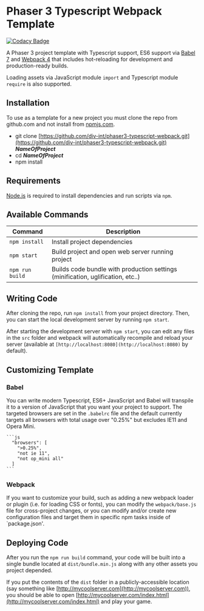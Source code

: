 # Phaser 3 Typescript Webpack Template

[![Codacy Badge](https://api.codacy.com/project/badge/Grade/cf836f9d285f4a7a82e899c5840d9a55)](https://app.codacy.com/app/scottjmoore/hackman?utm_source=github.com&utm_medium=referral&utm_content=div-int/hackman&utm_campaign=Badge_Grade_Dashboard)

A Phaser 3 project template with Typescript support, ES6 support via [Babel 7](https://babeljs.io/) and [Webpack 4](https://webpack.js.org/)
that includes hot-reloading for development and production-ready builds.

Loading assets via JavaScript module `import` and Typescript module `require` is also supported.

## Installation

To use as a template for a new project you must clone the repo from github.com and not install from [npmjs.com](https://www.npmjs.com/package/@div-int/phaser3-typescript-webpack).

- git clone [https://github.com/div-int/phaser3-typescript-webpack.git](https://github.com/div-int/phaser3-typescript-webpack.git) **_NameOfProject_**
- cd **_NameOfProject_**
- npm install

## Requirements

[Node.js](https://nodejs.org) is required to install dependencies and run scripts via `npm`.

## Available Commands

| Command         | Description                                                                     |
| --------------- | ------------------------------------------------------------------------------- |
| `npm install`   | Install project dependencies                                                    |
| `npm start`     | Build project and open web server running project                               |
| `npm run build` | Builds code bundle with production settings (minification, uglification, etc..) |

## Writing Code

After cloning the repo, run `npm install` from your project directory. Then, you can start the local development
server by running `npm start`.

After starting the development server with `npm start`, you can edit any files in the `src` folder
and webpack will automatically recompile and reload your server (available at `[http://localhost:8080](http://localhost:8080)`
by default).

## Customizing Template

### Babel

You can write modern Typescript, ES6+ JavaScript and Babel will transpile it to a version of JavaScript that you
want your project to support. The targeted browsers are set in the `.babelrc` file and the default currently
targets all browsers with total usage over "0.25%" but excludes IE11 and Opera Mini.

    ```js
      "browsers": [
        ">0.25%",
        "not ie 11",
        "not op_mini all"
      ]
    ```

### Webpack

If you want to customize your build, such as adding a new webpack loader or plugin (i.e. for loading CSS or fonts), you can
modify the `webpack/base.js` file for cross-project changes, or you can modify and/or create
new configuration files and target them in specific npm tasks inside of `package.json'.

## Deploying Code

After you run the `npm run build` command, your code will be built into a single bundle located at
`dist/bundle.min.js` along with any other assets you project depended.

If you put the contents of the `dist` folder in a publicly-accessible location (say something like [http://mycoolserver.com](http://mycoolserver.com)),
you should be able to open [http://mycoolserver.com/index.html](http://mycoolserver.com/index.html) and play your game.
